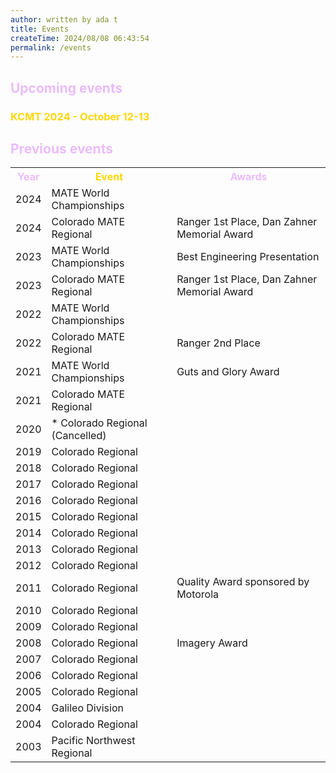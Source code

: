 ```yaml
---
author: written by ada t
title: Events
createTime: 2024/08/08 06:43:54
permalink: /events
---
```


<style>
  h2.hero-name{
  	color:  #3e2137;
  }
  h2{
  	color:  #ebbcfc;
  }
  h3{
  	color:  #FFD700;
  }
  .image-container {
    position: relative;
    height: 150px;
    overflow: hidden;
    margin-bottom: 20px;
  }

  .image-container img {
    width: 100%;
    position: relative;
  }

  .arrow {
    position: absolute;
    bottom: 0;
    left: 50%;
    transform: translateX(-50%);
    font-size: 20px;
    cursor: pointer;
    background-color: rgba(0, 0, 0, 0.7);
    padding-top: 3px;
    padding-right: 5px;
    padding-bottom: 3px;
    padding-left: 5px;
    border-radius: 50%;
  }
</style>

## Upcoming events

### KCMT 2024 - October 12-13

## Previous events

<table>
  <tr>
    <th style="color: #ebbcfc">Year</th>
    <th style="color: #ffd700">Event</th>
    <th style="color: #ebbcfc">Awards</th>
  </tr>
  <tr>
    <td>2024</td>
    <td>MATE World Championships</td>
    <td></td>
  </tr>
  <tr>
    <td>2024</td>
    <td>Colorado MATE Regional</td>
    <td>Ranger 1st Place, Dan Zahner Memorial Award</td>
  </tr>
  <tr>
   <td>2023</td>
   <td>MATE World Championships</td>
   <td>Best Engineering Presentation</td>
  </tr>
  <tr>
    <td>2023</td>
    <td>Colorado MATE Regional</td>
    <td>Ranger 1st Place, Dan Zahner Memorial Award</td>
  </tr>
  <tr>
    <td>2022</td>
    <td>MATE World Championships</td>
    <td></td>
  </tr>
  <tr>
    <td>2022</td>
    <td>Colorado MATE Regional</td>
    <td>Ranger 2nd Place</td>
  </tr>
  <tr>
   <td>2021</td>
   <td>MATE World Championships</td>
   <td>Guts and Glory Award</td>
  </tr>
  <tr>
    <td>2021</td>
    <td>Colorado MATE Regional</td>
    <td></td>
  </tr>
  <tr>
    <td>2020</td>
    <td>* Colorado Regional (Cancelled)</td>
    <td></td>
  </tr>
  <tr>
    <td>2019</td>
    <td>Colorado Regional</td>
    <td></td>
  </tr>
  <tr>
    <td>2018</td>
    <td>Colorado Regional</td>
    <td></td>
  </tr>
  <tr>
    <td>2017</td>
    <td>Colorado Regional</td>
    <td></td>
  </tr>
  <tr>
    <td>2016</td>
    <td>Colorado Regional</td>
    <td></td>
  </tr>
  <tr>
    <td>2015</td>
    <td>Colorado Regional</td>
    <td></td>
  </tr>
  <tr>
    <td>2014</td>
    <td>Colorado Regional</td>
    <td></td>
  </tr>
  <tr>
    <td>2013</td>
    <td>Colorado Regional</td>
    <td></td>
  </tr>
  <tr>
    <td>2012</td>
    <td>Colorado Regional</td>
    <td></td>
  </tr>
  <tr>
    <td>2011</td>
    <td>Colorado Regional</td>
    <td>Quality Award sponsored by Motorola</td>
  </tr>
  <tr>
    <td>2010</td>
    <td>Colorado Regional</td>
    <td></td>
  </tr>
  <tr>
    <td>2009</td>
    <td>Colorado Regional</td>
    <td></td>
  </tr>
  <tr>
    <td>2008</td>
    <td>Colorado Regional</td>
    <td>Imagery Award</td>
  </tr>
  <tr>
    <td>2007</td>
    <td>Colorado Regional</td>
    <td></td>
  </tr>
  <tr>
    <td>2006</td>
    <td>Colorado Regional</td>
    <td></td>
  </tr>
  <tr>
    <td>2005</td>
    <td>Colorado Regional</td>
    <td></td>
  </tr>
  <tr>
    <td>2004</td>
    <td>Galileo Division</td>
    <td></td>
  </tr>
  <tr>
    <td>2004</td>
    <td>Colorado Regional</td>
    <td></td>
  </tr>
  <tr>
    <td>2003</td>
    <td>Pacific Northwest Regional</td>
    <td></td>
  </tr>
</table>
